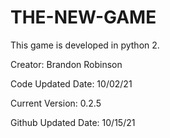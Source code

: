 # THE-NEW-GAME
This game is developed in python 2.

Creator: Brandon Robinson

Code Updated Date: 10/02/21

Current Version: 0.2.5

Github Updated Date: 10/15/21

